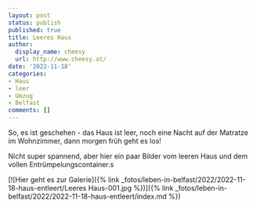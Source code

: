 ```yaml
---
layout: post
status: publish
published: true
title: Leeres Haus
author:
  display_name: cheesy
  url: http://www.cheesy.at/
date: '2022-11-18'
categories:
- Haus
- leer
- Umzug
- Belfast
comments: []
---
```


So, es ist geschehen - das Haus ist leer, noch eine Nacht auf der Matratze im Wohnzimmer, dann morgen früh geht es los!

Nicht super spannend, aber hier ein paar Bilder vom leeren Haus und dem vollen Entrümpelungscontainer.s

[![Hier geht es zur Galerie]({% link _fotos/leben-in-belfast/2022/2022-11-18-haus-entleert/Leeres Haus-001.jpg %})]({% link _fotos/leben-in-belfast/2022/2022-11-18-haus-entleert/index.md %})
